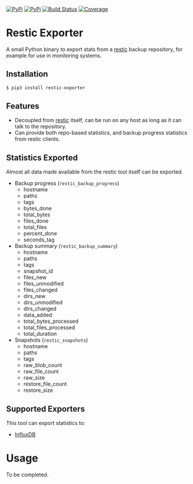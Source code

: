 [![PyPi](https://img.shields.io/pypi/v/restic-exporter.svg)](https://pypi.org/project/restic-exporter/)
[![PyPi](https://img.shields.io/pypi/pyversions/restic-exporter.svg)](https://pypi.org/project/restic-exporter/)
[![Build Status](https://travis-ci.com/dermotduffy/restic-exporter.svg?branch=master)](https://travis-ci.com/dermotduffy/restic-exporter)
[![Coverage](https://img.shields.io/codecov/c/github/dermotduffy/restic-exporter)](https://codecov.io/gh/dermotduffy/restic-exporter)

# Restic Exporter

A small Python binary to export stats from a [restic](https://github.com/restic/restic)
backup repository, for example for use in monitoring systems.

## Installation

```bash
$ pip3 install restic-exporter
```
## Features

   * Decoupled from [restic](https://github.com/restic/restic) itself, can be run on any
     host as long as it can talk to the repository.
   * Can provide both repo-based statistics, and backup progress statistics from restic clients.

## Statistics Exported

Almost all data made available from the restic tool itself can be exported.

   * Backup progress (`restic_backup_progress`)
      * hostname
      * paths
      * tags
      * bytes_done
      * total_bytes
      * files_done
      * total_files
      * percent_done
      * seconds_tag
   * Backup summary  (`restic_backup_summary`)
      * hostname
      * paths
      * tags
      * snapshot_id
      * files_new
      * files_unmodified
      * files_changed
      * dirs_new
      * dirs_unmodified
      * dirs_changed
      * data_added
      * total_bytes_processed
      * total_files_processed
      * total_duration
   * Snapshots  (`restic_snapshots`)
      * hostname
      * paths
      * tags
      * raw_blob_count
      * raw_file_count
      * raw_size
      * restore_file_count
      * restore_size

## Supported Exporters

This tool can export statistics to:

   * [InfluxDB](https://github.com/influxdata/influxdb)

# Usage

To be completed.